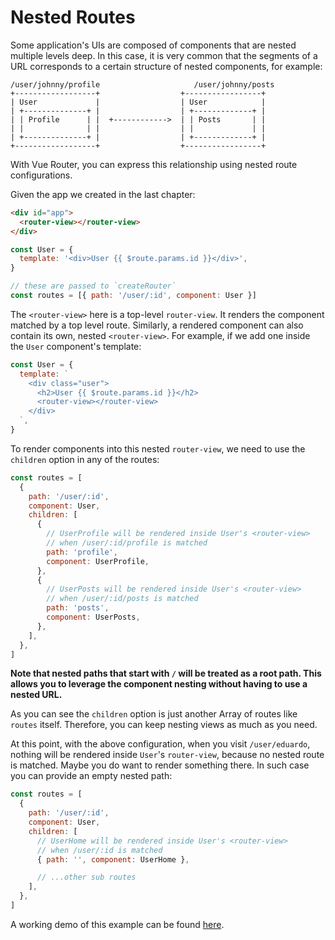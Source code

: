 # Nested Routes

Some application's UIs are composed of components that are nested multiple levels deep. In this case, it is very common that the segments of a URL corresponds to a certain structure of nested components, for example:

```
/user/johnny/profile                     /user/johnny/posts
+------------------+                  +-----------------+
| User             |                  | User            |
| +--------------+ |                  | +-------------+ |
| | Profile      | |  +------------>  | | Posts       | |
| |              | |                  | |             | |
| +--------------+ |                  | +-------------+ |
+------------------+                  +-----------------+
```

With Vue Router, you can express this relationship using nested route configurations.

Given the app we created in the last chapter:

```html
<div id="app">
  <router-view></router-view>
</div>
```

```js
const User = {
  template: '<div>User {{ $route.params.id }}</div>',
}

// these are passed to `createRouter`
const routes = [{ path: '/user/:id', component: User }]
```

The `<router-view>` here is a top-level `router-view`. It renders the component matched by a top level route. Similarly, a rendered component can also contain its own, nested `<router-view>`. For example, if we add one inside the `User` component's template:

```js
const User = {
  template: `
    <div class="user">
      <h2>User {{ $route.params.id }}</h2>
      <router-view></router-view>
    </div>
  `,
}
```

To render components into this nested `router-view`, we need to use the `children` option in any of the routes:

```js
const routes = [
  {
    path: '/user/:id',
    component: User,
    children: [
      {
        // UserProfile will be rendered inside User's <router-view>
        // when /user/:id/profile is matched
        path: 'profile',
        component: UserProfile,
      },
      {
        // UserPosts will be rendered inside User's <router-view>
        // when /user/:id/posts is matched
        path: 'posts',
        component: UserPosts,
      },
    ],
  },
]
```

**Note that nested paths that start with `/` will be treated as a root path. This allows you to leverage the component nesting without having to use a nested URL.**

As you can see the `children` option is just another Array of routes like `routes` itself. Therefore, you can keep nesting views as much as you need.

At this point, with the above configuration, when you visit `/user/eduardo`, nothing will be rendered inside `User`'s `router-view`, because no nested route is matched. Maybe you do want to render something there. In such case you can provide an empty nested path:

```js
const routes = [
  {
    path: '/user/:id',
    component: User,
    children: [
      // UserHome will be rendered inside User's <router-view>
      // when /user/:id is matched
      { path: '', component: UserHome },

      // ...other sub routes
    ],
  },
]
```

A working demo of this example can be found [here](https://codesandbox.io/embed/nested-views-cmn6l?initialpath=%2Fusers%2Feduardo).
